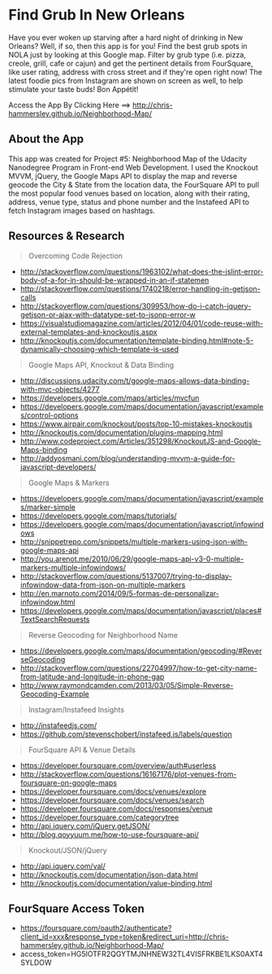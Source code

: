 # Find Grub In New Orleans
Have you ever woken up starving after a hard night of drinking in New Orleans? Well, if so, then this app is for you! Find the best grub spots in NOLA just by looking at this Google map. Filter by grub type (i.e. pizza, creole, grill, cafe or cajun) and get the pertinent details from FourSquare, like user rating, address with cross street and if they're open right now! The latest foodie pics from Instagram are shown on screen as well, to help stimulate your taste buds! Bon Appétit!

Access the App By Clicking Here ==> http://chris-hammersley.github.io/Neighborhood-Map/

## About the App
This app was created for Project #5: Neighborhood Map of the Udacity Nanodegree Program in Front-end Web Development. I used the Knockout MVVM, jQuery, the Google Maps API to display the map and reverse geocode the City & State from the location data, the FourSquare API to pull the most popular food venues based on location, along with their rating, address, venue type, status and phone number and the Instafeed API to fetch Instagram images based on hashtags.

## Resources & Research
> Overcoming Code Rejection
* http://stackoverflow.com/questions/1963102/what-does-the-jslint-error-body-of-a-for-in-should-be-wrapped-in-an-if-statemen
* http://stackoverflow.com/questions/1740218/error-handling-in-getjson-calls
* http://stackoverflow.com/questions/309953/how-do-i-catch-jquery-getjson-or-ajax-with-datatype-set-to-jsonp-error-w
* https://visualstudiomagazine.com/articles/2012/04/01/code-reuse-with-external-templates-and-knockoutjs.aspx
* http://knockoutjs.com/documentation/template-binding.html#note-5-dynamically-choosing-which-template-is-used

> Google Maps API, Knockout & Data Binding
* http://discussions.udacity.com/t/google-maps-allows-data-binding-with-mvc-objects/4277
* https://developers.google.com/maps/articles/mvcfun
* https://developers.google.com/maps/documentation/javascript/examples/control-options
* https://www.airpair.com/knockout/posts/top-10-mistakes-knockoutjs
* http://knockoutjs.com/documentation/plugins-mapping.html
* http://www.codeproject.com/Articles/351298/KnockoutJS-and-Google-Maps-binding
* http://addyosmani.com/blog/understanding-mvvm-a-guide-for-javascript-developers/

> Google Maps & Markers
* https://developers.google.com/maps/documentation/javascript/examples/marker-simple
* https://developers.google.com/maps/tutorials/
* https://developers.google.com/maps/documentation/javascript/infowindows
* http://snippetrepo.com/snippets/multiple-markers-using-json-with-google-maps-api
* http://you.arenot.me/2010/06/29/google-maps-api-v3-0-multiple-markers-multiple-infowindows/
* http://stackoverflow.com/questions/5137007/trying-to-display-infowindow-data-from-json-on-multiple-markers
* http://en.marnoto.com/2014/09/5-formas-de-personalizar-infowindow.html
* https://developers.google.com/maps/documentation/javascript/places#TextSearchRequests

> Reverse Geocoding for Neighborhood Name
* https://developers.google.com/maps/documentation/geocoding/#ReverseGeocoding
* http://stackoverflow.com/questions/22704997/how-to-get-city-name-from-latitude-and-longitude-in-phone-gap
* http://www.raymondcamden.com/2013/03/05/Simple-Reverse-Geocoding-Example

> Instagram/Instafeed Insights
* http://instafeedjs.com/
* https://github.com/stevenschobert/instafeed.js/labels/question

> FourSquare API & Venue Details
* https://developer.foursquare.com/overview/auth#userless
* http://stackoverflow.com/questions/16167176/plot-venues-from-foursquare-on-google-maps
* https://developer.foursquare.com/docs/venues/explore
* https://developer.foursquare.com/docs/venues/search
* https://developer.foursquare.com/docs/responses/venue
* https://developer.foursquare.com/categorytree
* http://api.jquery.com/jQuery.getJSON/
* http://blog.qoyyuum.me/how-to-use-foursquare-api/

> Knockout/JSON/jQuery
* http://api.jquery.com/val/
* http://knockoutjs.com/documentation/json-data.html
* http://knockoutjs.com/documentation/value-binding.html

## FourSquare Access Token
* https://foursquare.com/oauth2/authenticate?client_id=xxx&response_type=token&redirect_uri=http://chris-hammersley.github.io/Neighborhood-Map/
* access_token=HG5IOTFR2QGYTMJNHNEW32TL4VISFRKBE1LKS0AXT4SYLDOW